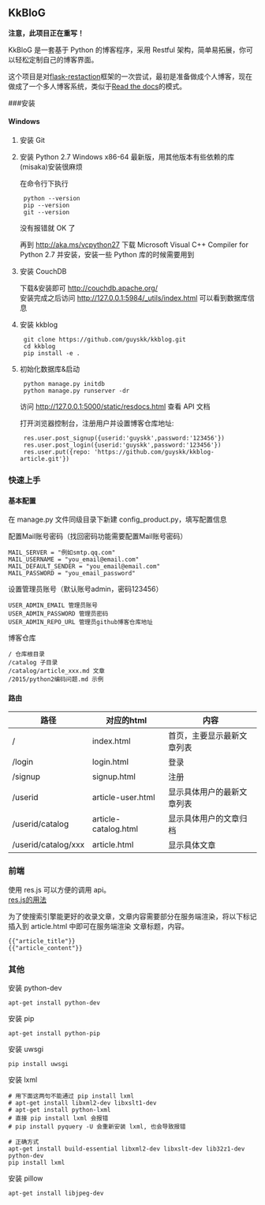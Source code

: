 ## KkBloG

**注意，此项目正在重写！**


KkBloG 是一套基于 Python 的博客程序，采用 Restful 架构，简单易拓展，你可以轻松定制自己的博客界面。

这个项目是对[flask-restaction](https://github.com/guyskk/flask-restaction)框架的一次尝试，最初是准备做成个人博客，现在做成了一个多人博客系统，类似于[Read the docs](https://readthedocs.org/)的模式。


###安装

#### Windows 

1. 安装 Git
2. 安装 Python 2.7 Windows x86-64 最新版，用其他版本有些依赖的库(misaka)安装很麻烦

	在命令行下执行

		python --version
		pip --version
		git --version

	没有报错就 OK 了

	再到 http://aka.ms/vcpython27 下载 Microsoft Visual C++ Compiler for Python 2.7
	并安装，安装一些 Python 库的时候需要用到

4. 安装 CouchDB

	下载&安装即可
	http://couchdb.apache.org/  
	安装完成之后访问 http://127.0.0.1:5984/_utils/index.html 可以看到数据库信息

3. 安装 kkblog
	
		git clone https://github.com/guyskk/kkblog.git
		cd kkblog
		pip install -e .

4. 初始化数据库&启动
		
		python manage.py initdb
		python manage.py runserver -dr

	访问 http://127.0.0.1:5000/static/resdocs.html 查看 API 文档

	打开浏览器控制台，注册用户并设置博客仓库地址:

		res.user.post_signup({userid:'guyskk',password:'123456'})
		res.user.post_login({userid:'guyskk',password:'123456'})
		res.user.put({repo: 'https://github.com/guyskk/kkblog-article.git'})
	
	
### 快速上手


#### 基本配置

在 manage.py 文件同级目录下新建 config_product.py，填写配置信息

配置Mail账号密码（找回密码功能需要配置Mail账号密码）

	MAIL_SERVER = "例如smtp.qq.com"
	MAIL_USERNAME = "you_email@email.com"
	MAIL_DEFAULT_SENDER = "you_email@email.com"
	MAIL_PASSWORD = "you_email_password"

设置管理员账号（默认账号admin，密码123456）

	USER_ADMIN_EMAIL 管理员账号
	USER_ADMIN_PASSWORD 管理员密码
	USER_ADMIN_REPO_URL 管理员github博客仓库地址


博客仓库
	
	/ 仓库根目录
	/catalog 子目录
	/catalog/article_xxx.md 文章
	/2015/python2编码问题.md 示例

#### 路由
	
路径                | 对应的html           | 内容
------------------- | -------------------- | --------------------------
/                   | index.html           | 首页，主要显示最新文章列表
/login              | login.html           | 登录
/signup             | signup.html          | 注册
/userid             | article-user.html    | 显示具体用户的最新文章列表
/userid/catalog     | article-catalog.html | 显示具体用户的文章归档
/userid/catalog/xxx | article.html         | 显示具体文章


### 前端

使用 res.js 可以方便的调用 api。  
[res.js的用法](http://flask-restaction.readthedocs.org/zh/latest/quickstart.html#res-js)


为了使搜索引擎能更好的收录文章，文章内容需要部分在服务端渲染，将以下标记插入到 article.html 中即可在服务端渲染 文章标题，内容。

	{{"article_title"}}
	{{"article_content"}}


### 其他

安装 python-dev

	apt-get install python-dev

安装 pip

	apt-get install python-pip

安装 uwsgi

	pip install uwsgi

安装 lxml

	# 用下面这两句不能通过 pip install lxml
	# apt-get install libxml2-dev libxslt1-dev
	# apt-get install python-lxml
	# 直接 pip install lxml 会报错
	# pip install pyquery -U 会重新安装 lxml, 也会导致报错

	# 正确方式
	apt-get install build-essential libxml2-dev libxslt-dev lib32z1-dev python-dev
	pip install lxml

安装 pillow

	apt-get install libjpeg-dev
	
